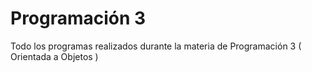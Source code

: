 # Programación 3
Todo los programas realizados durante la materia de Programación 3 ( Orientada a Objetos )
